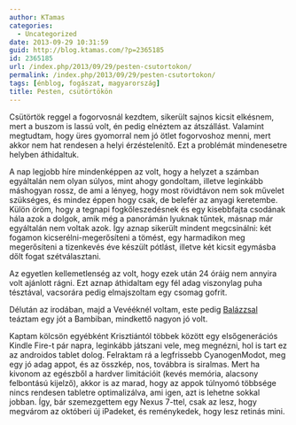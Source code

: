 ```yaml
---
author: KTamas
categories:
  - Uncategorized
date: 2013-09-29 10:31:59
guid: http://blog.ktamas.com/?p=2365185
id: 2365185
url: /index.php/2013/09/29/pesten-csutortokon/
permalink: /index.php/2013/09/29/pesten-csutortokon/
tags: [énblog, fogászat, magyarország]
title: Pesten, csütörtökön
---
```


Csütörtök reggel a fogorvosnál kezdtem, sikerült sajnos kicsit elkésnem, mert a buszom is lassú volt, én pedig elnéztem az átszállást. Valamint megtudtam, hogy üres gyomorral nem jó ötlet fogorvoshoz menni, mert akkor nem hat rendesen a helyi érzéstelenítő. Ezt a problémát mindenesetre helyben áthidaltuk.

A nap legjobb híre mindenképpen az volt, hogy a helyzet a számban egyáltalán nem olyan súlyos, mint ahogy gondoltam, illetve leginkább máshogyan rossz, de ami a lényeg, hogy most rövidtávon nem sok művelet szükséges, és mindez éppen hogy csak, de belefér az anyagi keretembe. Külön öröm, hogy a tegnapi fogkőleszedésnek és egy kisebbfajta csodának hála azok a dolgok, amik még a panorámán lyuknak tűntek, másnap már egyáltalán nem voltak azok. Így aznap sikerült mindent megcsinálni: két fogamon kicserélni-megerősíteni a tömést, egy harmadikon meg megerősíteni a tizenkevés éve készült pótlást, illetve két kicsit egymásba dőlt fogat szétválasztani.

Az egyetlen kellemetlenség az volt, hogy ezek után 24 óráig nem annyira volt ajánlott rágni. Ezt aznap áthidaltam egy fél adag viszonylag puha tésztával, vacsorára pedig elmajszoltam egy csomag gofrit.

Délután az irodában, majd a Vevééknél voltam, este pedig [Balázzsal](http://twitter.com/balazs_szemes) teáztam egy jót a Bambiban, mindkettő nagyon jó volt.

Kaptam kölcsön egyébként Krisztiántól többek között egy elsőgenerációs Kindle Fire-t pár napra, leginkább játszani vele, meg megnézni, hol is tart ez az androidos tablet dolog. Felraktam rá a legfrissebb CyanogenModot, meg egy jó adag appot, és az összkép, nos, továbbra is siralmas. Mert ha kivonom az egészből a hardver limitációit (kevés memória, alacsony felbontású kijelző), akkor is az marad, hogy az appok túlnyomó többsége nincs rendesen tabletre optimalizálva, ami igen, azt is lehetne sokkal jobban. Így, bár szemezgettem egy Nexus 7-ttel, csak az lesz, hogy megvárom az októberi új iPadeket, és reménykedek, hogy lesz retinás mini.
